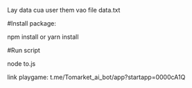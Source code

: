 Lay data cua user them vao file data.txt

#Install package:

npm install or yarn install

#Run script

node to.js

link playgame: t.me/Tomarket_ai_bot/app?startapp=0000cA1Q
